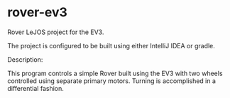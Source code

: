 rover-ev3
=========

Rover LeJOS project for the EV3.

The project is configured to be built using either IntelliJ IDEA or gradle.

Description:

This program controls a simple Rover built using the EV3 with two wheels controlled using separate primary motors. Turning is accomplished in a differential fashion.
